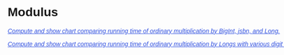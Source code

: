 <html>
<head>
<script src="../lib/BigInt.js"></script>

<script src="../lib/jsbn/jsbn.js"></script>
<script src="../lib/jsbn/jsbn2.js"></script>
<script src="../lib/jsbn/prng4.js"></script>
<script src="../lib/jsbn/rng.js"></script>

<script src="../browser.js"></script>
<script src="../math/functions-14-bit.js"></script>
<script src="../math/functions-15-bit.js"></script>
<script src="../math/functions-26-bit.js"></script>
<script src="../math/functions-28-bit.js"></script>
<script src="../math/functions-29-bit.js"></script>
<script src="../math/functions-30-bit.js"></script>
<script src="../math/long.js"></script>


<script src="../lib/jquery-1.8.2.min.js"></script>
<script src="../lib/highcharts.js"></script>

<script src="charts.js"></script>
<script src="modulus.js"></script>

<style type="text/css">
body {
  font-family: "Lucida Grande", "Lucida Sans Unicode", Verdana, Arial, Helvetica, sans-serif;
}

h1, p {
  margin-left: 100px;
  width: 1024px;
}

pre {
  margin-left: 155px;
}

.chart {
  margin-left: 210px;
  width: 805px;
  height: 500px;
  border: 1px solid gray;
  display: none;
}

.spinner {
  position: relative;
  left: 369px;
  top: 217px;
}

div.codehilite pre span.c1 {
  color: blue;
}

.consistency_failure {
  border: 2px solid red;
}

.link {
  color: #3050e0;
  cursor: hand;
  text-decoration: underline;
  font-style: italic;
}

p .margin_centered {
  align: center;
}

.consistency_error {
  font-weight: bold;
  display: none;
}

</style>
</head>
<body> 

Modulus
=======


<p>
  <div id="modulus_group">
    <p>
      <span class="link">
	Compute and show chart comparing running time of ordinary multiplication by BigInt, jsbn,
	and Long.
      </span>
      <span class="consistency_error">
	Computation halted: inconsistent results in comparison.  View console for details.
      </span>
    </p>
    <div class="chart">
    </div>
  </div>
</p>

<p>
  <div id="digit_size_group">
    <p>
      <span class="link">
	Compute and show chart comparing running time of ordinary multiplication by Longs with various
	digit sizes.
      </span>
      <span class="consistency_error">
	Computation halted: inconsistent results in comparison.  View console for details.
      </span>
    </p>
    <div class="chart">
    </div>
  </div>
</p>


</body>
</html>

<!--
Local Variables:
mode: html
end:
--->

